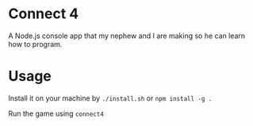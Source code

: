 # Connect 4

A Node.js console app that my nephew and I are making so he can learn how to program.

# Usage

Install it on your machine by `./install.sh` or `npm install -g .`

Run the game using `connect4`